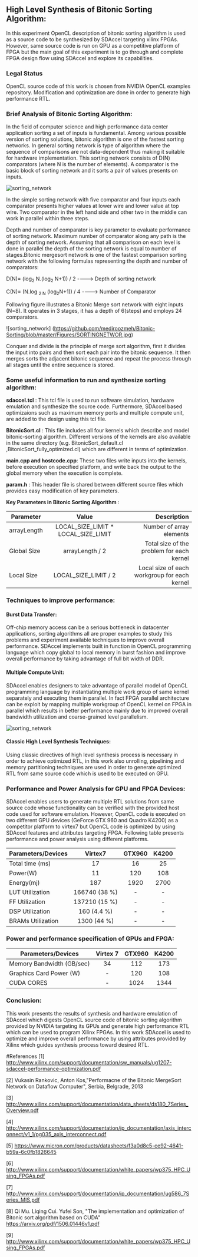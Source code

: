 ## High Level Synthesis of Bitonic Sorting Algorithm:

In this experiment OpenCL description of bitonic sorting algorithm is used as a source code to be synthesized by SDAccel targeting xilinx FPGAs. However, same source code is run on GPU as a competitive platform of FPGA but the main goal of this experiment is to go through and complete FPGA design flow using SDAccel and explore its capabilities.

### Legal Status 
OpenCL source code of this work is chosen from NVIDIA OpenCL examples repository. Modification and optimization are done in order to generate high performance RTL.

### Brief Analysis of Bitonic Sorting Algorithm:

In the field of computer science and high performance data center application sorting a set of inputs is fundamental. Among various possible version of sorting solutions, bitonic algorithm is one of the fastest sorting networks. In general sorting network is type of algorithm where the sequence of comparisons are not data-dependent thus making it suitable for hardware implementation. This sorting network consists of D(N) comparators (where N is the number of elements). A comparator is the basic block of sorting network and it sorts a pair of values presents on inputs.         

![sorting_network](https://github.com/mediroozmeh/Bitonic-Sorting/blob/master/Figures/SORTINGCOMPARATOR.jpg )


In the simple sorting network with five comparator and four inputs each comparator presents higher values at lower wire and lower value at top wire. Two comparator in the left hand side and other two in the middle can work in parallel within three steps. 


 Depth and number of comparator is key parameter to evaluate performance of sorting network. Maximum number of comparator along any path is the depth of sorting network. Assuming that all comparison on each level is done in parallel the depth of the sorting network is equal to number of stages.Bitonic mergesort network is one of the fastest comparison sorting network with the following formulas representing the depth and number of comparators:
 
 D(N)= (log<sub>2</sub> N.(log<sub>2</sub> N+1)) / 2              ---->  Depth of sorting network
 

 C(N)= (N.log  <sub>2 N</sub> (log<sub>2</sub>N+1)) / 4            ---->  Number of Comparator

Following figure illustrates a Bitonic Merge sort network with eight inputs (N=8). It operates in 3 stages, it has a depth of 6(steps) and employs 24 comparators.

![sorting_network] (https://github.com/mediroozmeh/Bitonic-Sorting/blob/master/Figures/SORTINGNETWOR.jpg)



Conquer and divide is the principle of merge sort algorithm, first it divides the input into pairs and then sort each pair into the bitonic sequence. It then merges sorts the adjacent bitonic sequence and repeat the process through all stages until the entire sequence is stored. 

### Some useful information to run and synthesize sorting algorithm:

__sdaccel.tcl__ : This tcl file is used to run software simulation, hardware emulation and synthesize the source code. Furthermore, SDAccel based optimizaions such as maximum memory ports and multiple compute unit, are added to the design using this tcl file.

__BitonicSort.cl__ : This file includes all four kernels which describe and model bitonic-sorting algorithm. Different versions of the kernels are also available in the same directory (e.g. BitonicSort_default.cl ,BitonicSort_fully_optimized.cl) which are different in terms of optimization.

__main.cpp and hostcode.cpp__: These two files write inputs into the kernels, before execution on specified platform, and write back the output to the global memory when the execution is complete.

__param.h__ :  This header file is shared between different source files which provides easy modification of key parameters.



__Key Parameters in Bitonic Sorting Algorithm__ :

|    Parameter      |  Value      | Description    |   
|----------|:-------------:|------:|
|  arrayLength        |  LOCAL_SIZE_LIMIT * LOCAL_SIZE_LIMIT | Number of array elements  |
|  Global Size        |  arrayLength / 2 | Total size of the problem for each kernel  |
|  Local Size         |  LOCAL_SIZE_LIMIT / 2 |  Local size of each workgroup for each kernel |


### Techniques to improve performance:

#### Burst Data Transfer:

Off-chip memory access can be a serious bottleneck in datacenter applications, sorting algorithms all are proper examples to study this problems and experiment available techniques to improve overall performance. SDAccel implements built in function in OpenCL programming language which copy global to local memory in burst fashion and improve overall performance by taking advantage of full bit width of DDR.    


#### Multiple Compute Unit: 


SDAccel enables designers to take advantage of parallel model of OpenCL programming language by instantiating multiple work group of same kernel separately and executing them in parallel. In fact FPGA parallel architecture can be exploit by mapping multiple workgroup of OpenCL kernel on FPGA in parallel which results in better performance mainly due to improved overall bandwidth utilization and coarse-grained level parallelism.

![sorting_network](https://github.com/mediroozmeh/Bitonic-Sorting/blob/master/Figures/OCLREGION.jpg)

#### Classic High Level Synthesis Techniques: 
Using classic directives of high level synthesis process is necessary in order to achieve optimized RTL, in this work also unrolling, pipelining and memory partitioning techniques are used in order to generate optimized RTL from same source code which is used to be executed on GPU.

### Performance and Power Analysis for GPU and FPGA Devices: 
SDAccel enables users to generate multiple RTL solutions from same source code whose functionality can be verified with the provided host code used for software emulation. However, OpenCL code is executed on two different GPU devices (GeForce GTX 960 and Quadro K4200) as a competitor platform to virtex7 but OpenCL code is optimized by using SDAccel features and attributes targeting FPGA. Following table presents performance and power analysis using different platforms.

| Parameters/Devices|Virtex7               |GTX960|K4200|    
|--------------------|:-------------: |:-------------: |:-------------: |
|  Total time (ms) |   17    | 16 | 25|
|  Power(W) |     11     |120| 108|
|  Energy(mj) |  187        |1920|2700|
|  LUT Utilization |  166740   (38 %)       |-|-|
|  FF Utilization |   137210    (15 %)   |-|-|
|  DSP Utilization |   160    (4.4 %)   |-|-|
|  BRAMs Utilization |    1300   (44 %)   |-|-|


### Power and performance specification of GPUs and FPGA:

| Parameters/Devices| Virtex 7       |GTX960| K4200|
|--------------------|:-------------: |:-------------: | :-------------: |
| Memory Bandwidth (GB/sec)|  34 |  112 |  173 |
|Graphics Card Power (W)| - |  120 |  108 |
|CUDA CORES |  - |  1024|  1344 |

### Conclusion:

This work presents the results of synthesis and hardware emulation of SDAccel which digests OpenCL source code of bitonic sorting algorithm provided by NVIDIA targeting its GPUs and generate high performance RTL which can be used to program Xilinx FPGAs. In this work SDAccel is used to optimize and improve overall performance by using attributes provided by Xilinx which guides synthesis process toward desired RTL.  

#References
[1] http://www.xilinx.com/support/documentation/sw_manuals/ug1207-sdaccel-performance-optimization.pdf

[2] Vukasin Rankovic, Anton Kos,"Performacne of the Bitonic MergeSort Network on Dataflow Computer", Serbia, Belgrade, 2013

[3] http://www.xilinx.com/support/documentation/data_sheets/ds180_7Series_Overview.pdf

[4] http://www.xilinx.com/support/documentation/ip_documentation/axis_interconnect/v1_1/pg035_axis_interconnect.pdf

[5] https://www.micron.com/products/datasheets/f3a0d8c5-ce92-4641-b59a-6c0fb1826645

[6] http://www.xilinx.com/support/documentation/white_papers/wp375_HPC_Using_FPGAs.pdf

[7] http://www.xilinx.com/support/documentation/ip_documentation/ug586_7Series_MIS.pdf

[8] Qi Mu. Liqing Cui. Yufei Son, "The implementation and optimization of Bitonic sort algorithm based on CUDA"
https://arxiv.org/pdf/1506.01446v1.pdf

[9] http://www.xilinx.com/support/documentation/white_papers/wp375_HPC_Using_FPGAs.pdf










